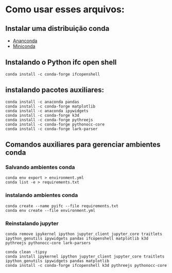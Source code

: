 # Como usar esses arquivos:

## Instalar uma distribuição conda 

- [Ananconda](https://www.anaconda.com/products/individual)
- [Miniconda](https://docs.conda.io/en/latest/miniconda.html)


## Instalando o Python ifc open shell

    conda install -c conda-forge ifcopenshell

## instalando pacotes auxiliares:

    conda install -c anaconda pandas
    conda install -c conda-forge matplotlib
    conda install -c anaconda ipywidgets
    conda install -c conda-forge k3d
    conda install -c conda-forge pythreejs
    conda install -c conda-forge pythonocc-core
    conda install -c conda-forge lark-parser


## Comandos auxiliares para gerenciar ambientes conda

### Salvando ambientes conda

    conda env export > environment.yml
    conda list -e > requirements.txt

### instalando ambientes conda

    conda create --name pyifc --file requirements.txt
    conda env create --file environment.yml

### Reinstalando jupyter

    conda remove ipykernel ipython jupyter_client jupyter_core traitlets ipython_genutils ipywidgets pandas ifcopenshell matplotlib k3d pythreejs pythonocc-core lark-parsers

    conda clean -tipsy
    conda install ipykernel ipython jupyter_client jupyter_core traitlets ipython_genutils ipywidgets pandas matplotlib
    conda install -c conda-forge ifcopenshell k3d pythreejs pythonocc-core